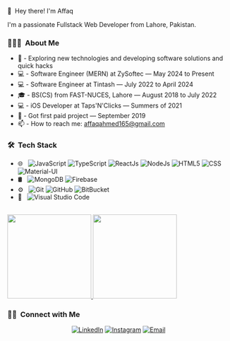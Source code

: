 👋 &nbsp;Hey there! I'm Affaq

I'm a passionate Fullstack Web Developer from Lahore, Pakistan.

<h3> 👨🏻‍💻 &nbsp;About Me </h3>

- 🤔 - Exploring new technologies and developing software solutions and quick hacks
- 💻 - Software Engineer (MERN) at ZySoftec — May 2024 to Present
- 💻 - Software Engineer at Tintash — July 2022 to April 2024
- 🎓 - BS(CS) from FAST-NUCES, Lahore — August 2018 to July 2022
- 💻 - iOS Developer at Taps'N'Clicks — Summers of 2021
- 🧭 - Got first paid project — September 2019
- 📫 - How to reach me: affaqahmed165@gmail.com

<h3> 🛠 &nbsp;Tech Stack</h3>

- 🌐 &nbsp;
  ![JavaScript](https://img.shields.io/badge/-JavaScript-333333?style=flat&logo=javascript)
  ![TypeScript](https://img.shields.io/badge/-TypeScript-333333?style=flat&logo=typescript)
  ![ReactJs](https://img.shields.io/badge/-React-333333?style=flat&logo=react)
  ![NodeJs](https://img.shields.io/badge/-Node.js-333333?style=flat&logo=node.js)
  ![HTML5](https://img.shields.io/badge/-HTML5-333333?style=flat&logo=HTML5)
  ![CSS](https://img.shields.io/badge/-CSS-333333?style=flat&logo=CSS3&logoColor=1572B6)
  ![Material-UI](https://img.shields.io/badge/-MaterialUI-333333?style=flat&logo=mui)
- 🛢 &nbsp;
  ![MongoDB](https://img.shields.io/badge/-MongoDB-333333?style=flat&logo=mongodb)
  ![Firebase](https://img.shields.io/badge/-Firebase-333333?style=flat&logo=firebase)
- ⚙️ &nbsp;
  ![Git](https://img.shields.io/badge/-Git-333333?style=flat&logo=git)
  ![GitHub](https://img.shields.io/badge/-GitHub-333333?style=flat&logo=github)
  ![BitBucket](https://img.shields.io/badge/-BitBucket-333333?style=flat&logo=bitbucket&logoColor=blue)
- 🔧 &nbsp;
  ![Visual Studio Code](https://img.shields.io/badge/-Visual%20Studio%20Code-333333?style=flat&logo=visual-studio-code&logoColor=007ACC)

<br/>

<a href="https://github.com/Affaq-Ahmed">
  <img height="190em" src="https://github-readme-stats-eight-theta.vercel.app/api?username=Affaq-Ahmed&show_icons=true&theme=algolia&include_all_commits=true&count_private=true"/>
  <img height="190em" src="https://github-readme-stats-eight-theta.vercel.app/api/top-langs/?username=Affaq-Ahmed&layout=compact&langs_count=9&theme=algolia&count_private=true&hide=java"/>
</a>

<br/>

<h3> 🤝🏻 &nbsp;Connect with Me </h3>

<p align="center">
<!-- <a href="https://www.adityavsingh.com/"><img alt="Website" src="https://img.shields.io/badge/Website-www.adityavsingh.com-blue?style=flat-square&logo=google-chrome"></a> -->
<a href="https://www.linkedin.com/in/affaqahmed/"><img alt="LinkedIn" src="https://img.shields.io/badge/LinkedIn-Affaq%20Ahmed-blue?style=flat-square&logo=linkedin"></a>
<a href="https://www.instagram.com/affaqahmedawan16/"><img alt="Instagram" src="https://img.shields.io/badge/Instagram-Affaq%20Ahmed-blue?style=flat-square&logo=instagram"></a>
<a href="mailto:affaqahmed165@gmail.com"><img alt="Email" src="https://img.shields.io/badge/Email-affaqahmed165@gmail.com-blue?style=flat-square&logo=gmail"></a>
</p>

<!---
Affaq-Ahmed/Affaq-Ahmed is a ✨ special ✨ repository because its `README.md` (this file) appears on your GitHub profile.
You can click the Preview link to take a look at your changes.
--->
